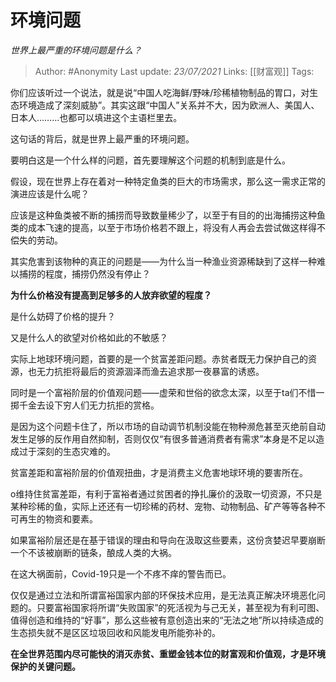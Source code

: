 # 环境问题
*世界上最严重的环境问题是什么？*

> Author: #Anonymity
Last update: *23/07/2021* 
Links: [[财富观]]
Tags:    



你们应该听过一个说法，就是说“中国人吃海鲜/野味/珍稀植物制品的胃口，对生态环境造成了深刻威胁”。其实这跟“中国人”关系并不大，因为欧洲人、美国人、日本人………也都可以填进这个主语栏里去。

这句话的背后，就是世界上最严重的环境问题。

要明白这是一个什么样的问题，首先要理解这个问题的机制到底是什么。

假设，现在世界上存在着对一种特定鱼类的巨大的市场需求，那么这一需求正常的演进应该是什么呢？

应该是这种鱼类被不断的捕捞而导致数量稀少了，以至于有目的的出海捕捞这种鱼类的成本飞速的提高，以至于市场价格若不跟上，将没有人再会去尝试做这样得不偿失的劳动。

其实危害到该物种的真正的问题是——为什么当一种渔业资源稀缺到了这样一种难以捕捞的程度，捕捞仍然没有停止？

**为什么价格没有提高到足够多的人放弃欲望的程度？**

是什么妨碍了价格的提升？

又是什么人的欲望对价格如此的不敏感？

实际上地球环境问题，首要的是一个贫富差距问题。赤贫者既无力保护自己的资源，也无力抗拒将最后的资源涸泽而渔去追求那一夜暴富的诱惑。

同时是一个富裕阶层的价值观问题——虚荣和世俗的欲念太深，以至于ta们不惜一掷千金去设下穷人们无力抗拒的赏格。

是因为这个问题卡住了，所以市场的自动调节机制没能在物种濒危甚至灭绝前自动发生足够的反作用自然抑制，否则仅仅“有很多普通消费者有需求”本身是不足以造成过于深刻的生态灾难的。

贫富差距和富裕阶层的价值观扭曲，才是消费主义危害地球环境的要害所在。

o维持住贫富差距，有利于富裕者通过贫困者的挣扎廉价的汲取一切资源，不只是某种珍稀的鱼，实际上还还有一切珍稀的药材、宠物、动物制品、矿产等等各种不可再生的物资和要素。

如果富裕阶层还是在基于错误的理由和导向在汲取这些要素，这份贪婪迟早要崩断一个不该被崩断的链条，酿成人类的大祸。

在这大祸面前，Covid-19只是一个不疼不痒的警告而已。

仅仅是通过立法和所谓富裕国家内部的环保技术应用，是无法真正解决环境恶化问题的。只要富裕国家将所谓“失败国家”的死活视为与己无关，甚至视为有利可图、值得创造和维持的“好事”，那么这些被有意创造出来的“无法之地”所以持续造成的生态损失就不是区区垃圾回收和风能发电所能弥补的。

**在全世界范围内尽可能快的消灭赤贫、重塑金钱本位的财富观和价值观，才是环境保护的关键问题。**



